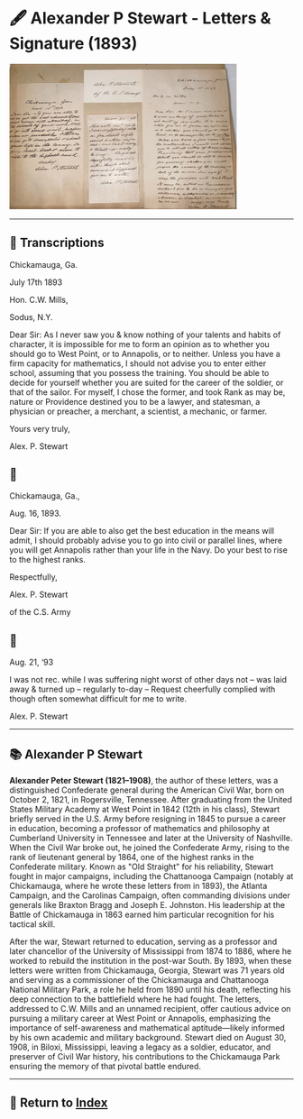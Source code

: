 # 🖋️ Alexander P Stewart - Letters & Signature (1893)

<img src="assets/Alex_P_Stewart_Letters.jpg" alt="Dow Letter" style="max-width: 80%; height: auto;"/>

---

## 📜 Transcriptions

Chickamauga, Ga.

July 17th 1893

Hon. C.W. Mills,

Sodus, N.Y.

Dear Sir: As I never saw you & know nothing of your talents and habits of character, it is impossible for me to form an opinion as to whether you should go to West Point, or to Annapolis, or to neither. Unless you have a firm capacity for mathematics, I should not advise you to enter either school, assuming that you possess the training. You should be able to decide for yourself whether you are suited for the career of the soldier, or that of the sailor. For myself, I chose the former, and took Rank as may be, nature or Providence destined you to be a lawyer, and statesman, a physician or preacher, a merchant, a scientist, a mechanic, or farmer.

Yours very truly,

Alex. P. Stewart


## 📜

Chickamauga, Ga.,

Aug. 16, 1893.

Dear Sir: If you are able to also get the best education in the means will admit, I should probably advise you to go into civil or parallel lines, where you will get Annapolis rather than your life in the Navy. Do your best to rise to the highest ranks.

Respectfully,

Alex. P. Stewart

of the C.S. Army

## 📜

Aug. 21, ‘93

I was not rec. while I was suffering night worst of other days not – was laid away & turned up – regularly to-day – Request cheerfully complied with though often somewhat difficult for me to write.

Alex. P. Stewart




---

## 📚 Alexander P Stewart

**Alexander Peter Stewart (1821–1908)**, the author of these letters, was a distinguished Confederate general during the American Civil War, born on October 2, 1821, in Rogersville, Tennessee. After graduating from the United States Military Academy at West Point in 1842 (12th in his class), Stewart briefly served in the U.S. Army before resigning in 1845 to pursue a career in education, becoming a professor of mathematics and philosophy at Cumberland University in Tennessee and later at the University of Nashville. When the Civil War broke out, he joined the Confederate Army, rising to the rank of lieutenant general by 1864, one of the highest ranks in the Confederate military. Known as "Old Straight" for his reliability, Stewart fought in major campaigns, including the Chattanooga Campaign (notably at Chickamauga, where he wrote these letters from in 1893), the Atlanta Campaign, and the Carolinas Campaign, often commanding divisions under generals like Braxton Bragg and Joseph E. Johnston. His leadership at the Battle of Chickamauga in 1863 earned him particular recognition for his tactical skill.

After the war, Stewart returned to education, serving as a professor and later chancellor of the University of Mississippi from 1874 to 1886, where he worked to rebuild the institution in the post-war South. By 1893, when these letters were written from Chickamauga, Georgia, Stewart was 71 years old and serving as a commissioner of the Chickamauga and Chattanooga National Military Park, a role he held from 1890 until his death, reflecting his deep connection to the battlefield where he had fought. The letters, addressed to C.W. Mills and an unnamed recipient, offer cautious advice on pursuing a military career at West Point or Annapolis, emphasizing the importance of self-awareness and mathematical aptitude—likely informed by his own academic and military background. Stewart died on August 30, 1908, in Biloxi, Mississippi, leaving a legacy as a soldier, educator, and preserver of Civil War history, his contributions to the Chickamauga Park ensuring the memory of that pivotal battle endured.



---

## 🔗 Return to [Index](index.md)
